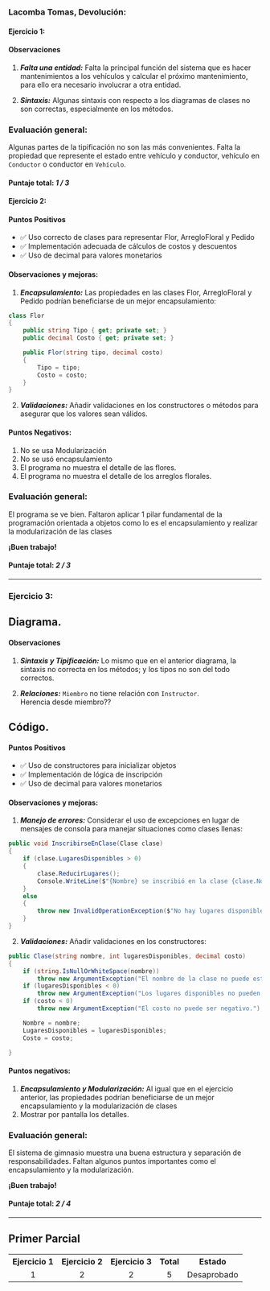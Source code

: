 ### Lacomba Tomas, Devolución:

#### Ejercicio 1:

#### Observaciones

1. **_Falta una entidad:_**
   Falta la principal función del sistema que es hacer mantenimientos a los vehículos y calcular el próximo mantenimiento, para ello era necesario involucrar a otra entidad.

2. **_Sintaxis:_**
   Algunas sintaxis con respecto a los diagramas de clases no son correctas, especialmente en los métodos.

### Evaluación general:

Algunas partes de la tipificación no son las más convenientes.
Falta la propiedad que represente el estado entre vehículo y conductor, vehículo en `Conductor` o conductor en `Vehículo`.

#### Puntaje total: _1 / 3_

#### Ejercicio 2:

#### Puntos Positivos

- ✅ Uso correcto de clases para representar Flor, ArregloFloral y Pedido
- ✅ Implementación adecuada de cálculos de costos y descuentos
- ✅ Uso de decimal para valores monetarios

#### Observaciones y mejoras:

1. **_Encapsulamiento:_**
   Las propiedades en las clases Flor, ArregloFloral y Pedido podrían beneficiarse de un mejor encapsulamiento:

```csharp
class Flor
{
    public string Tipo { get; private set; }
    public decimal Costo { get; private set; }

    public Flor(string tipo, decimal costo)
    {
        Tipo = tipo;
        Costo = costo;
    }
}
```

2. **_Validaciones:_**
   Añadir validaciones en los constructores o métodos para asegurar que los valores sean válidos.

#### Puntos Negativos:

1. No se usa Modularización
2. No se usó encapsulamiento
3. El programa no muestra el detalle de las flores.
4. El programa no muestra el detalle de los arreglos florales.

### Evaluación general:

El programa se ve bien. Faltaron aplicar 1 pilar fundamental de la programación orientada a objetos como lo es el encapsulamiento y realizar la modularización de las clases

**¡Buen trabajo!**

#### Puntaje total: _2 / 3_

---

### Ejercicio 3:

## Diagrama.

#### Observaciones

1. **_Sintaxis y Tipificación:_**
   Lo mismo que en el anterior diagrama, la sintaxis no correcta en los métodos; y los tipos no son del todo correctos.

2. **_Relaciones:_**
   `Miembro` no tiene relación con `Instructor`. <br>
   Herencia desde miembro??

## Código.

#### Puntos Positivos

- ✅ Uso de constructores para inicializar objetos
- ✅ Implementación de lógica de inscripción
- ✅ Uso de decimal para valores monetarios

#### Observaciones y mejoras:

1. **_Manejo de errores:_**
   Considerar el uso de excepciones en lugar de mensajes de consola para manejar situaciones como clases llenas:

```csharp
public void InscribirseEnClase(Clase clase)
{
    if (clase.LugaresDisponibles > 0)
    {
        clase.ReducirLugares();
        Console.WriteLine($"{Nombre} se inscribió en la clase {clase.Nombre}.");
    }
    else
    {
        throw new InvalidOperationException($"No hay lugares disponibles en la clase {clase.Nombre}.");
    }
}
```

2. **_Validaciones:_**
   Añadir validaciones en los constructores:

```csharp
public Clase(string nombre, int lugaresDisponibles, decimal costo)
{
    if (string.IsNullOrWhiteSpace(nombre))
        throw new ArgumentException("El nombre de la clase no puede estar vacío.");
    if (lugaresDisponibles < 0)
        throw new ArgumentException("Los lugares disponibles no pueden ser negativos.");
    if (costo < 0)
        throw new ArgumentException("El costo no puede ser negativo.");

    Nombre = nombre;
    LugaresDisponibles = lugaresDisponibles;
    Costo = costo;

}
```

#### Puntos negativos:

1. **_Encapsulamiento y Modularización:_**
   Al igual que en el ejercicio anterior, las propiedades podrían beneficiarse de un mejor encapsulamiento y la modularización de clases
2. Mostrar por pantalla los detalles.

### Evaluación general:

El sistema de gimnasio muestra una buena estructura y separación de responsabilidades. Faltan algunos puntos importantes como el encapsulamiento y la modularización.

**¡Buen trabajo!**

#### Puntaje total: _2 / 4_

---

## Primer Parcial

<table>
  <tr>
    <th>Ejercicio 1</th>
    <th>Ejercicio 2</th>
    <th>Ejercicio 3</th>
    <th>Total</th>
    <th>Estado</th>
  </tr>
  <tr>
    <td align="center">1</td>
    <td align="center">2</td>
    <td align="center">2</td>
    <td align="center">5</td>
    <td align="center">Desaprobado</td>
  </tr>
</table>
